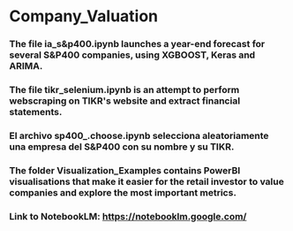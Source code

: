# Company_Valuation

### The file ia_s&p400.ipynb launches a year-end forecast for several S&P400 companies, using XGBOOST, Keras and ARIMA.

### The file tikr_selenium.ipynb is an attempt to perform webscraping on TIKR's website and extract financial statements.

### El archivo sp400_.choose.ipynb selecciona aleatoriamente una empresa del S&P400 con su nombre y su TIKR. 

### The folder Visualization_Examples contains PowerBI visualisations that make it easier for the retail investor to value companies and explore the most important metrics. 

### Link to NotebookLM: https://notebooklm.google.com/
